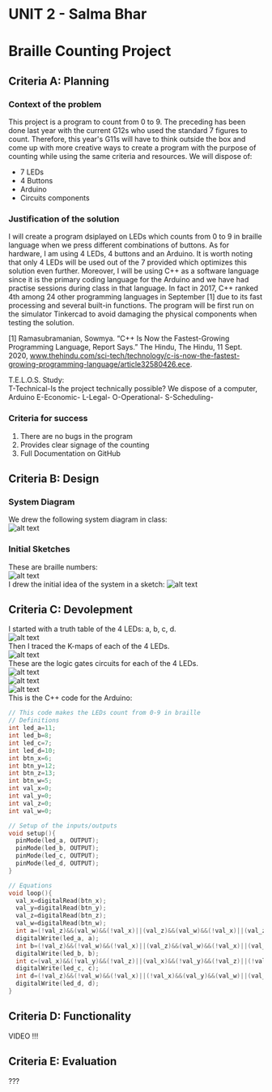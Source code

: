# UNIT 2 - Salma Bhar
# Braille Counting Project
## Criteria A: Planning
### Context of the problem
This project is a program to count from 0 to 9. The preceding has been done last year with the current G12s who used the standard 7 figures to count. Therefore, this year's G11s will have to think outside the box and come up with more creative ways to create a program with the purpose of counting while using the same criteria and resources. We will dispose of: <br>
- 7 LEDs <br>
- 4 Buttons <br>
- Arduino <br>
- Circuits components <br>

### Justification of the solution
I will create a program dsiplayed on LEDs which counts from 0 to 9 in braille language when we press different combinations of buttons. As for hardware, I am using 4 LEDs, 4 buttons and an Arduino. It is worth noting that only 4 LEDs will be used out of the 7 provided which optimizes this solution even further. Moreover, I will be using C++ as a software language since it is the primary coding language for the Arduino and we have had practise sessions during class in that language. In fact in 2017, C++ ranked 4th among 24 other programming languages in September [1] due to its fast processing and several built-in functions. The program will be first run on the simulator Tinkercad to avoid damaging the physical components when testing the solution. <br>

[1] Ramasubramanian, Sowmya. “C++ Is Now the Fastest-Growing Programming Language, Report Says.” The Hindu, The Hindu, 11 Sept. 2020, www.thehindu.com/sci-tech/technology/c-is-now-the-fastest-growing-programming-language/article32580426.ece. 

T.E.L.O.S. Study: <br>
T-Technical-Is the project technically possible? We dispose of a computer, Arduino
E-Economic-
L-Legal-
O-Operational-
S-Scheduling-
### Criteria for success
1. There are no bugs in the program <br>
2. Provides clear signage of the counting <br>
3. Full Documentation on GitHub <br>

## Criteria B: Design
### System Diagram
We drew the following system diagram in class: <br>
![alt text](systemdiagram.jpg) <br>
### Initial Sketches
These are braille numbers: <br>
![alt text](braillenumbers.png) <br>
I drew the initial idea of the system in a sketch:
![alt text](Braillesketch.jpg) <br>
## Criteria C: Devolepment
I started with a truth table of the 4 LEDs: a, b, c, d. <br>
![alt text](truthtable.png) <br>
Then I traced the K-maps of each of the 4 LEDs. <br>
![alt text](kmaps.jpg) <br>
These are the logic gates circuits for each of the 4 LEDs. <br>
![alt text](logicgatesa.jpg) <br>
![alt text](logicgatesbc.jpg) <br>
![alt text](logicgatesd.jpg) <br>
This is the C++ code for the Arduino:
```cpp
// This code makes the LEDs count from 0-9 in braille
// Definitions
int led_a=11;
int led_b=8;
int led_c=7;
int led_d=10;
int btn_x=6;
int btn_y=12;
int btn_z=13;
int btn_w=5;
int val_x=0;
int val_y=0;
int val_z=0; 
int val_w=0;  

// Setup of the inputs/outputs
void setup(){
  pinMode(led_a, OUTPUT);
  pinMode(led_b, OUTPUT);
  pinMode(led_c, OUTPUT);
  pinMode(led_d, OUTPUT);
}

// Equations
void loop(){
  val_x=digitalRead(btn_x);
  val_y=digitalRead(btn_y);
  val_z=digitalRead(btn_z);
  val_w=digitalRead(btn_w);
  int a=(!val_z)&&(val_w)&&(!val_x)||(val_z)&&(val_w)&&(!val_x)||(val_z)&&(!val_w)&&(!val_x)||(!val_z)&&(!val_w)&&(!val_x)&&(val_y)||(!val_z)&&(!val_w)&&(val_x)&&(!val_y);
  digitalWrite(led_a, a);
  int b=(!val_z)&&(!val_w)&&(!val_x)||(val_z)&&(val_w)&&(!val_x)||(val_z)&&(!val_w)&&(!val_x)&&(val_y)||(!val_z)&&(val_w)&&(val_x)&&(!val_y);
  digitalWrite(led_b, b);
  int c=(val_x)&&(!val_y)&&(!val_z)||(val_x)&&(!val_y)&&(!val_z)||(!val_x)&&(!val_y)&&(!val_w);
  digitalWrite(led_c, c);
  int d=(!val_z)&&(!val_w)&&(!val_x)||(!val_x)&&(val_y)&&(val_w)||(val_x)&&(!val_y)&&(!val_w)&&(!val_z);
  digitalWrite(led_d, d);
}

```
## Criteria D: Functionality
VIDEO !!!
## Criteria E: Evaluation
???
